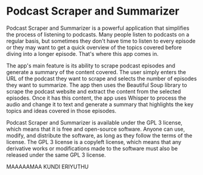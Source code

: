 # Podcast Scraper and Summarizer
Podcast Scraper and Summarizer is a powerful application that simplifies the process of listening to podcasts. Many people listen to podcasts on a regular basis, but sometimes they don't have time to listen to every episode or they may want to get a quick overview of the topics covered before diving into a longer episode. That's where this app comes in.

The app's main feature is its ability to scrape podcast episodes and generate a summary of the content covered. The user simply enters the URL of the podcast they want to scrape and selects the number of episodes they want to summarize. The app then uses the Beautiful Soup library to scrape the podcast website and extract the content from the selected episodes. Once it has this content, the app uses Whisper to process the audio and change it to text and generate a summary that highlights the key topics and ideas covered in those episodes.

Podcast Scraper and Summarizer is available under the GPL 3 license, which means that it is free and open-source software. Anyone can use, modify, and distribute the software, as long as they follow the terms of the license. The GPL 3 license is a copyleft license, which means that any derivative works or modifications made to the software must also be released under the same GPL 3 license.



MAAAAAMAA KUNDI ERIYUTHU
